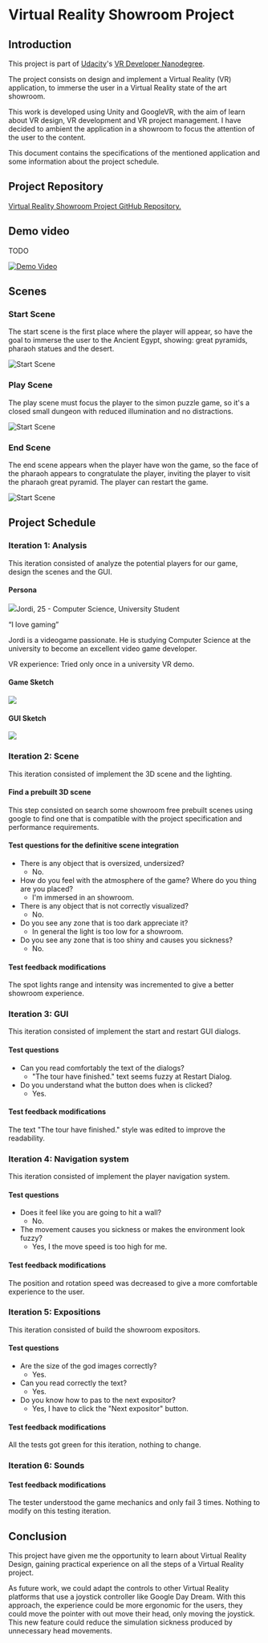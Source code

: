 # Virtual Reality Showroom Project

## Introduction

This project is part of [Udacity](https://www.udacity.com "Udacity - Be in demand")'s [VR Developer Nanodegree](https://www.udacity.com/course/vr-developer-nanodegree--nd017).

The project consists on design and implement a Virtual Reality (VR) application, to immerse the user in a Virtual Reality state of the art showroom.

This work is developed using Unity and GoogleVR, with the aim of learn about VR design, VR development and VR project management. I have decided to ambient the application in a showroom to focus the attention of the user to the content.

This document contains the specifications of the mentioned application and some information about the project schedule.

## Project Repository

[Virtual Reality Showroom Project GitHub Repository.](https://github.com/xavisolesoft/UdacityVR_Showroom)


## Demo video

TODO

[![Demo Video](https://img.youtube.com/vi/hgUytoiGTPs/0.jpg)](https://youtu.be/hgUytoiGTPs)

## Scenes

### Start Scene

The start scene is the first place where the player will appear, so have the goal to immerse the user to the Ancient Egypt, showing: great pyramids, pharaoh statues and the desert.

![Start Scene](Documentation/Scene1.png)

### Play Scene

The play scene must focus the player to the simon puzzle game, so it's a closed small dungeon with reduced illumination and no distractions.

![Start Scene](Documentation/Scene2.png)

### End Scene

The end scene appears when the player have won the game, so the face of the pharaoh appears to congratulate the player, inviting the player to visit the pharaoh great pyramid. The player can restart the game.

![Start Scene](Documentation/Scene3.png)

## Project Schedule

### Iteration 1: Analysis

This iteration consisted of analyze the potential players for our game, design the scenes and the GUI.

#### Persona

![](persona.jpg)Jordi, 25 - Computer Science, University Student

“I love gaming”

Jordi is a videogame passionate. He is studying Computer Science at the university to become an excellent video game developer.

VR experience: Tried only once in a university VR demo.

#### Game Sketch

![](GeneralSketch.jpg)

#### GUI Sketch

![](GUISketch.jpg)

### Iteration 2: Scene

This iteration consisted of implement the 3D scene and the lighting.

#### Find a prebuilt 3D scene

This step consisted on search some showroom free prebuilt scenes using google to find one that is compatible with the project specification and performance requirements.

#### Test questions for the definitive scene integration

- There is any object that is oversized, undersized?
  - No.
- How do you feel with the atmosphere of the game? Where do you thing are you placed?
  - I'm immersed in an showroom.
- There is any object that is not correctly visualized?
  - No.
- Do you see any zone that is too dark appreciate it?
  - In general the light is too low for a showroom.
- Do you see any zone that is too shiny and causes you sickness?
  - No.

#### Test feedback modifications

The spot lights range and intensity was incremented to give a better showroom experience.

### Iteration 3: GUI

This iteration consisted of implement the start and restart GUI dialogs.

#### Test questions

- Can you read comfortably the text of the dialogs?
  - "The tour have finished." text seems fuzzy at Restart Dialog.
- Do you understand what the button does when is clicked?
  - Yes.

#### Test feedback modifications

The text "The tour have finished." style was edited to improve the readability.

### Iteration 4: Navigation system

This iteration consisted of implement the player navigation system.

#### Test questions

- Does it feel like you are going to hit a wall?
  - No.
- The movement causes you sickness or makes the environment look fuzzy?
  - Yes, I the move speed is too high for me.

#### Test feedback modifications

The position and rotation speed was decreased to give a more comfortable experience to the user.

### Iteration 5: Expositions

This iteration consisted of build the showroom expositors.

#### Test questions

- Are the size of the god images correctly?
  - Yes.
- Can you read correctly the text?
  - Yes.
- Do you know how to pas to the next expositor?
  - Yes, I have to click the "Next expositor" button.

#### Test feedback modifications

All the tests got green for this iteration, nothing to change.

### Iteration 6: Sounds



#### Test feedback modifications

The tester understood the game mechanics and only fail 3 times. Nothing to modify on this testing iteration.

## Conclusion

This project have given me the opportunity to learn about Virtual Reality Design, gaining practical experience on all the steps of a Virtual Reality project.

As future work, we could adapt the controls to other Virtual Reality platforms that use a joystick controller like Google Day Dream. With this approach, the experience could be more ergonomic for the users, they could move the pointer with out move their head, only moving the joystick. This new feature could reduce the simulation sickness produced by unnecessary head movements.

